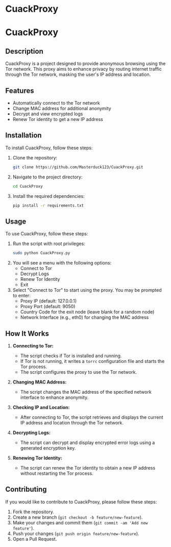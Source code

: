 # CuackProxy

# CuackProxy

## Description

CuackProxy is a project designed to provide anonymous browsing using the Tor network. This proxy aims to enhance privacy by routing internet traffic through the Tor network, masking the user's IP address and location.

## Features

- Automatically connect to the Tor network
- Change MAC address for additional anonymity
- Decrypt and view encrypted logs
- Renew Tor identity to get a new IP address

## Installation

To install CuackProxy, follow these steps:

1. Clone the repository:
   ```bash
   git clone https://github.com/Masterduck123/CuackProxy.git
   ```
2. Navigate to the project directory:
   ```bash
   cd CuackProxy
   ```
3. Install the required dependencies:
   ```bash
   pip install -r requirements.txt
   ```

## Usage

To use CuackProxy, follow these steps:

1. Run the script with root privileges:
   ```bash
   sudo python CuackProxy.py
   ```
2. You will see a menu with the following options:
   - Connect to Tor
   - Decrypt Logs
   - Renew Tor Identity
   - Exit
3. Select "Connect to Tor" to start using the proxy. You may be prompted to enter:
   - Proxy IP (default: 127.0.0.1)
   - Proxy Port (default: 9050)
   - Country Code for the exit node (leave blank for a random node)
   - Network Interface (e.g., eth0) for changing the MAC address

## How It Works

1. **Connecting to Tor:**
   - The script checks if Tor is installed and running.
   - If Tor is not running, it writes a `torrc` configuration file and starts the Tor process.
   - The script configures the proxy to use the Tor network.

2. **Changing MAC Address:**
   - The script changes the MAC address of the specified network interface to enhance anonymity.

3. **Checking IP and Location:**
   - After connecting to Tor, the script retrieves and displays the current IP address and location through the Tor network.

4. **Decrypting Logs:**
   - The script can decrypt and display encrypted error logs using a generated encryption key.

5. **Renewing Tor Identity:**
   - The script can renew the Tor identity to obtain a new IP address without restarting the Tor process.

## Contributing

If you would like to contribute to CuackProxy, please follow these steps:

1. Fork the repository.
2. Create a new branch (`git checkout -b feature/new-feature`).
3. Make your changes and commit them (`git commit -am 'Add new feature'`).
4. Push your changes (`git push origin feature/new-feature`).
5. Open a Pull Request.
